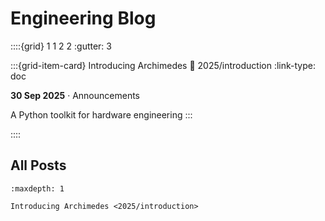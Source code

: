 
# Engineering Blog

::::{grid} 1 1 2 2
:gutter: 3

:::{grid-item-card} Introducing Archimedes
:link: 2025/introduction
:link-type: doc

**30 Sep 2025** · Announcements

A Python toolkit for hardware engineering
:::

::::

## All Posts
```{toctree}
:maxdepth: 1

Introducing Archimedes <2025/introduction>